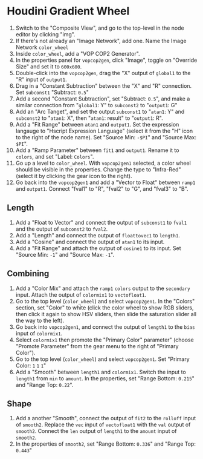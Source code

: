 # Houdini Gradient Wheel

1. Switch to the "Composite View", and go to the top-level in the node editor by clicking "img".
2. If there's not already an "Image Network", add one. Name the Image Network `color_wheel`
3. Inside `color_wheel`, add a "VOP COP2 Generator".
4. In the properties panel for `vopcop2gen`, click "Image", toggle on "Override Size" and set it to `600x600`.
5. Double-click into the `vopcop2gen`, drag the "X" output of `global1` to the "R" input of `output1`.
6. Drag in a "Constant Subtraction" between the "X" and "R" connection. Set `subconst1` "Subtract: `0.5`"
7. Add a second "Constant Subtraction", set "Subtract: `0.5`",  and make a similar connection from "`global1`: Y" to `subconst2` to "`output1`: G"
8. Add an "Arc Tanget", and set the output `subconst1` to "`atan1`: Y" and `subconst2` to "`atan1`: X", then "`atan1`: result" to "`output1`: R".
9. Add a "Fit Range" between `atan1` and `output1`. Set the expression langauge to "Hscript Expression Language" (select it from the "H" icon to the right of the node name). Set "Source Min: `-$PI`" and "Source Max: `$PI`".
10. Add a "Ramp Parameter" between `fit1` and `output1`. Rename it to `colors`, and set "Label: `Colors`".
11. Go up a level to `color_wheel`. With `vopcop2gen1` selected, a color wheel should be visible in the properties. Change the type to "Infra-Red" (select it by clicking the gear icon to the right).
12. Go back into the `vopcop2gen1` and add a "Vector to Float" between `ramp1` and `output1`. Connect "fval1" to "R", "fval2" to "G", and "fval3" to "B".

## Length

1. Add a "Float to Vector" and connect the output of `subconst1` to `fval1` and the output of `subconst2` to `fval2`.
2. Add a "Length" and connect the output of `floattovec1` to `length1`.
3. Add a "Cosine" and connect the output of `atan1` to its input.
4. Add a "Fit Range" and attach the output of `cosine1` to its input. Set "Source Min: `-1`" and "Source Max: `-1`".

## Combining

1. Add a "Color Mix" and attach the `ramp1` `colors` output to the `secondary` input. Attach the output of `colormix1` to `vectofloat1`.
2. Go to the top level (`color_wheel`) and select `vopcop2gen1`. In the "Colors" section, set "Color" to white (click the color wheel to show RGB sliders, then click it again to show HSV sliders, then slide the saturation slider all the way to the left).
3. Go back into `vopcop2gen1`, and connect the output of `length1` to the `bias` input of `colormix1`.
4. Select `colormix1` then promote the "Primary Color" parameter" (choose "Promote Parameter" from the gear menu to the right of "Primary Color").
5. Go to the top level (`color_wheel`) and select `vopcop2gen1`. Set "Primary Color: `1` `1` `1`"
6. Add a "Smooth" between `length1` and `colormix1`. Switch the input to `length1` from `min` to `amount`. In the properties, set "Range Bottom: `0.215`" and "Range Top: `0.22`".

## Shape

1. Add a another "Smooth", connect the output of `fit2` to the `rolloff` input of `smooth2`. Replace the `vec` input of `vectofloat1` with the `val` output of `smooth2`. Connect the `len` output of `length1` to the `amount` input of `smooth2`.
2. In the properties of `smooth2`, set "Range Bottom: `0.336`" and "Range Top: `0.443`"